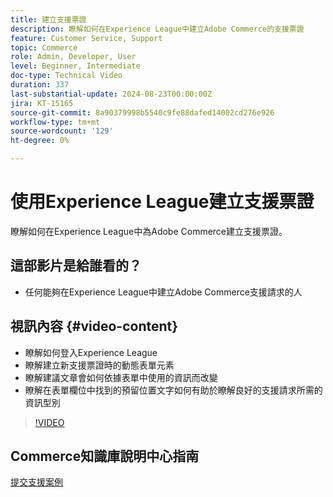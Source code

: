 ```yaml
---
title: 建立支援票證
description: 瞭解如何在Experience League中建立Adobe Commerce的支援票證
feature: Customer Service, Support
topic: Commerce
role: Admin, Developer, User
level: Beginner, Intermediate
doc-type: Technical Video
duration: 337
last-substantial-update: 2024-08-23T00:00:00Z
jira: KT-15165
source-git-commit: 8a90379998b5540c9fe88dafed14002cd276e926
workflow-type: tm+mt
source-wordcount: '129'
ht-degree: 0%

---
```



# 使用Experience League建立支援票證

瞭解如何在Experience League中為Adobe Commerce建立支援票證。

## 這部影片是給誰看的？

* 任何能夠在Experience League中建立Adobe Commerce支援請求的人

## 視訊內容 {#video-content}

* 瞭解如何登入Experience League
* 瞭解建立新支援票證時的動態表單元素
* 瞭解建議文章會如何依據表單中使用的資訊而改變
* 瞭解在表單欄位中找到的預留位置文字如何有助於瞭解良好的支援請求所需的資訊型別

>[!VIDEO](https://video.tv.adobe.com/v/3433065?learn=on)

## Commerce知識庫說明中心指南

[提交支援案例](https://experienceleague.adobe.com/zh-hant/docs/commerce-knowledge-base/kb/help-center-guide/magento-help-center-user-guide#support-case)
